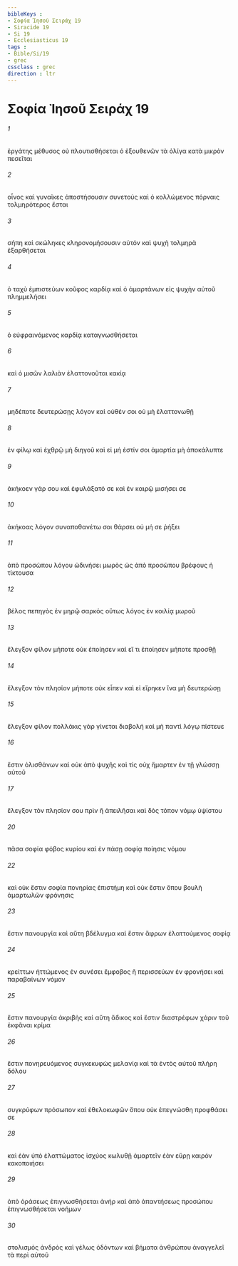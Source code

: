```yaml
---
bibleKeys : 
- Σοφία Ἰησοῦ Σειράχ 19
- Siracide 19
- Si 19
- Ecclesiasticus 19
tags : 
- Bible/Si/19
- grec
cssclass : grec
direction : ltr
---
```


# Σοφία Ἰησοῦ Σειράχ 19

###### 1
ἐργάτης μέθυσος οὐ πλουτισθήσεται ὁ ἐξουθενῶν τὰ ὀλίγα κατὰ μικρὸν πεσεῖται
###### 2
οἶνος καὶ γυναῖκες ἀποστήσουσιν συνετούς καὶ ὁ κολλώμενος πόρναις τολμηρότερος ἔσται
###### 3
σήπη καὶ σκώληκες κληρονομήσουσιν αὐτόν καὶ ψυχὴ τολμηρὰ ἐξαρθήσεται
###### 4
ὁ ταχὺ ἐμπιστεύων κοῦφος καρδίᾳ καὶ ὁ ἁμαρτάνων εἰς ψυχὴν αὐτοῦ πλημμελήσει
###### 5
ὁ εὐφραινόμενος καρδίᾳ καταγνωσθήσεται
###### 6
καὶ ὁ μισῶν λαλιὰν ἐλαττονοῦται κακίᾳ
###### 7
μηδέποτε δευτερώσῃς λόγον καὶ οὐθέν σοι οὐ μὴ ἐλαττονωθῇ
###### 8
ἐν φίλῳ καὶ ἐχθρῷ μὴ διηγοῦ καὶ εἰ μή ἐστίν σοι ἁμαρτία μὴ ἀποκάλυπτε
###### 9
ἀκήκοεν γάρ σου καὶ ἐφυλάξατό σε καὶ ἐν καιρῷ μισήσει σε
###### 10
ἀκήκοας λόγον συναποθανέτω σοι θάρσει οὐ μή σε ῥήξει
###### 11
ἀπὸ προσώπου λόγου ὠδινήσει μωρὸς ὡς ἀπὸ προσώπου βρέφους ἡ τίκτουσα
###### 12
βέλος πεπηγὸς ἐν μηρῷ σαρκός οὕτως λόγος ἐν κοιλίᾳ μωροῦ
###### 13
ἔλεγξον φίλον μήποτε οὐκ ἐποίησεν καὶ εἴ τι ἐποίησεν μήποτε προσθῇ
###### 14
ἔλεγξον τὸν πλησίον μήποτε οὐκ εἶπεν καὶ εἰ εἴρηκεν ἵνα μὴ δευτερώσῃ
###### 15
ἔλεγξον φίλον πολλάκις γὰρ γίνεται διαβολή καὶ μὴ παντὶ λόγῳ πίστευε
###### 16
ἔστιν ὀλισθάνων καὶ οὐκ ἀπὸ ψυχῆς καὶ τίς οὐχ ἥμαρτεν ἐν τῇ γλώσσῃ αὐτοῦ
###### 17
ἔλεγξον τὸν πλησίον σου πρὶν ἢ ἀπειλῆσαι καὶ δὸς τόπον νόμῳ ὑψίστου
###### 20
πᾶσα σοφία φόβος κυρίου καὶ ἐν πάσῃ σοφίᾳ ποίησις νόμου
###### 22
καὶ οὐκ ἔστιν σοφία πονηρίας ἐπιστήμη καὶ οὐκ ἔστιν ὅπου βουλὴ ἁμαρτωλῶν φρόνησις
###### 23
ἔστιν πανουργία καὶ αὕτη βδέλυγμα καὶ ἔστιν ἄφρων ἐλαττούμενος σοφίᾳ
###### 24
κρείττων ἡττώμενος ἐν συνέσει ἔμφοβος ἢ περισσεύων ἐν φρονήσει καὶ παραβαίνων νόμον
###### 25
ἔστιν πανουργία ἀκριβὴς καὶ αὕτη ἄδικος καὶ ἔστιν διαστρέφων χάριν τοῦ ἐκφᾶναι κρίμα
###### 26
ἔστιν πονηρευόμενος συγκεκυφὼς μελανίᾳ καὶ τὰ ἐντὸς αὐτοῦ πλήρη δόλου
###### 27
συγκρύφων πρόσωπον καὶ ἐθελοκωφῶν ὅπου οὐκ ἐπεγνώσθη προφθάσει σε
###### 28
καὶ ἐὰν ὑπὸ ἐλαττώματος ἰσχύος κωλυθῇ ἁμαρτεῖν ἐὰν εὕρῃ καιρόν κακοποιήσει
###### 29
ἀπὸ ὁράσεως ἐπιγνωσθήσεται ἀνήρ καὶ ἀπὸ ἀπαντήσεως προσώπου ἐπιγνωσθήσεται νοήμων
###### 30
στολισμὸς ἀνδρὸς καὶ γέλως ὀδόντων καὶ βήματα ἀνθρώπου ἀναγγελεῖ τὰ περὶ αὐτοῦ
